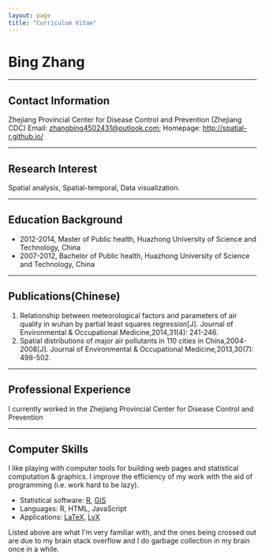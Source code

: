 ```yaml
---
layout: page
title: "Curriculum Vitae"
---
```


# Bing Zhang

-------------------------------
## Contact Information

Zhejiang Provincial Center for Disease Control and Prevention (Zhejiang CDC)
Email: zhangbing4502431@outlook.com; Homepage: <http://spatial-r.github.io/>

----------------------------------

## Research Interest
   Spatial analysis, Spatial-temporal, Data visualization.

-------------------------------------

## Education Background

- 2012-2014, Master of Public health, Huazhong University of Science and Technology, China
- 2007-2012, Bachelor of Public health, Huazhong University of Science and Technology, China

--------------------------------

## Publications(Chinese)

1. Relationship between meteorological factors and parameters of air quality in wuhan by partial least squares regression[J]. Journal of Environmental &amp; Occupational Medicine,2014,31(4): 241-246.
1. Spatial distributions of major air pollutants in 110 cities in China,2004-2008[J]. Journal of Environmental &amp; Occupational Medicine,2013,30(7): 498-502.

------------------------------

## Professional Experience

I currently worked in the Zhejiang Provincial Center for Disease Control and Prevention

-------------------------------------------

## Computer Skills

I like playing with computer tools for building web pages and statistical computation & graphics. I improve the efficiency of my work with the aid of programming (i.e. work hard to be lazy).

- Statistical software: [R](http://www.r-project.org/), [GIS](http://en.wikipedia.org/wiki/Geographic_information_system)
- Languages: R, HTML, JavaScript
- Applications: [LaTeX](http://www.latex-project.org/), [LyX](http://www.lyx.org)

Listed above are what I'm very familiar with, and the ones being crossed out are due to my brain stack overflow and I do garbage collection in my brain once in a while.


